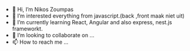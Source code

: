 - 👋 Hi, I’m Nikos Zoumpas
- 👀 I’m interested everything from javascript.(back ,front maak niet uit)
- 🌱 I’m currently learning React, Angular and also express, nest.js frameworkt.
- 💞️ I’m looking to collaborate on ...
- 📫 How to reach me ...

<!---
NikoMorf/NikoMorf is a ✨ special ✨ repository because its `README.md` (this file) appears on your GitHub profile.
You can click the Preview link to take a look at your changes.
--->

